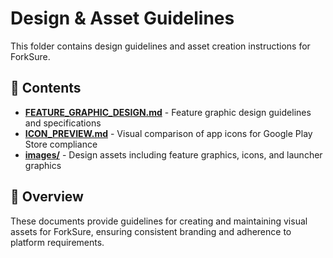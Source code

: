 # Design & Asset Guidelines

This folder contains design guidelines and asset creation instructions for ForkSure.

## 📁 Contents

- **[FEATURE_GRAPHIC_DESIGN.md](FEATURE_GRAPHIC_DESIGN.md)** - Feature graphic design guidelines and specifications
- **[ICON_PREVIEW.md](ICON_PREVIEW.md)** - Visual comparison of app icons for Google Play Store compliance
- **[images/](images/)** - Design assets including feature graphics, icons, and launcher graphics

## 🎯 Overview

These documents provide guidelines for creating and maintaining visual assets for ForkSure, ensuring consistent branding and adherence to platform requirements. 